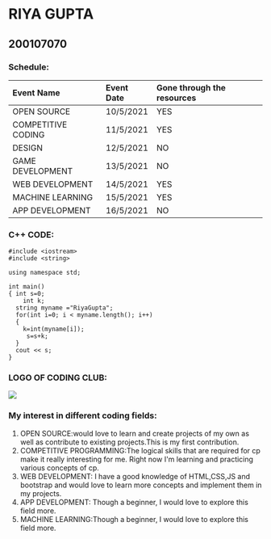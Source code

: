 # RIYA GUPTA
## 200107070

### Schedule:

| Event Name  | Event Date  |Gone through the resources|
| :---        |:---        |:---                      |
| OPEN SOURCE | 10/5/2021       | YES              |
| COMPETITIVE CODING   | 11/5/2021        | YES    |
| DESIGN   | 12/5/2021        | NO    |
| GAME DEVELOPMENT  | 13/5/2021        | NO    |
| WEB DEVELOPMENT  | 14/5/2021        | YES    |
| MACHINE LEARNING  | 15/5/2021        | YES    |
| APP DEVELOPMENT  | 16/5/2021        | NO    |

### C++ CODE:

```cpp:
#include <iostream>     
#include <string>      

using namespace std;

int main()
{ int s=0;
	int k;
  string myname ="RiyaGupta";
  for(int i=0; i < myname.length(); i++)
  {   
  	k=int(myname[i]);
     s=s+k;
  }
  cout << s;
}
```

### LOGO OF CODING CLUB:

<img src="https://raw.githubusercontent.com/riya7701/open_source_submission/main/coding-club%20logo.png"/>

### My interest in different coding fields:
  1. OPEN SOURCE:would love to learn and create projects of my own as well as contribute to existing projects.This is my first contribution.
  2. COMPETITIVE PROGRAMMING:The logical skills that are required for cp make it really interesting for me. Right now I'm learning and practicing various concepts of cp.
  3. WEB DEVELOPMENT: I have a good knowledge of HTML,CSS,JS and bootstrap and would love to learn more concepts and implement them in my projects.
  4. APP DEVELOPMENT: Though a beginner, I would love to explore this field more.
  5. MACHINE LEARNING:Though a beginner, I would love to explore this field more.
